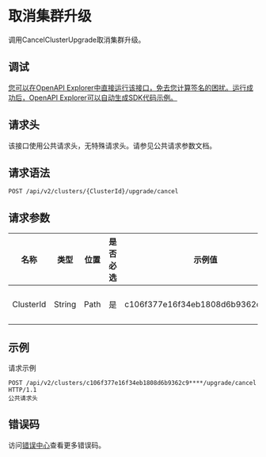 # 取消集群升级

调用CancelClusterUpgrade取消集群升级。

## 调试

[您可以在OpenAPI Explorer中直接运行该接口，免去您计算签名的困扰。运行成功后，OpenAPI Explorer可以自动生成SDK代码示例。](https://api.aliyun.com/#product=CS&api=CancelClusterUpgrade&type=ROA&version=2015-12-15)

## 请求头

该接口使用公共请求头，无特殊请求头。请参见公共请求参数文档。

## 请求语法

```
POST /api/v2/clusters/{ClusterId}/upgrade/cancel 
```

## 请求参数

|名称|类型|位置|是否必选|示例值|描述|
|--|--|--|----|---|--|
|ClusterId|String|Path|是|c106f377e16f34eb1808d6b9362c9\*\*\*\*|集群ID。 |

## 示例

请求示例

```
POST /api/v2/clusters/c106f377e16f34eb1808d6b9362c9****/upgrade/cancel HTTP/1.1
公共请求头
```

## 错误码

访问[错误中心](https://error-center.aliyun.com/status/product/CS)查看更多错误码。

